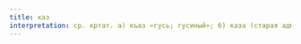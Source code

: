 ```yaml
---
title: каз
interpretation: ср. кртат. а) къаз «гусь; гусиный»; б) каза (старая административная граница, соответствующа ильче — уезду, району)
---
```

